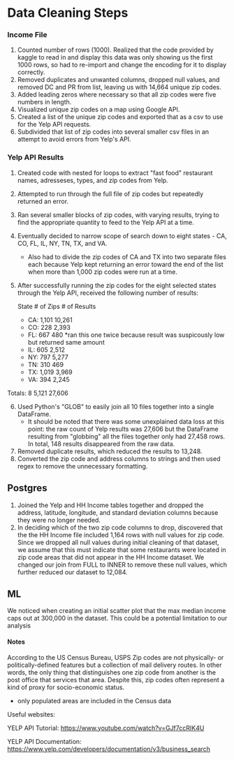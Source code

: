 # Data Cleaning Steps

### Income File

1. Counted number of rows (1000). Realized that the code provided by kaggle to read in and display this data was only showing us the first 1000 rows, so had to re-import and change the encoding for it to display correctly. 
2. Removed duplicates and unwanted columns, dropped null values, and removed DC and PR from list, leaving us with 14,664 unique zip codes.
3. Added leading zeros where necessary so that all zip codes were five numbers in length.
3. Visualized unique zip codes on a map using Google API.
4. Created a list of the unique zip codes and exported that as a csv to use for the Yelp API requests.
5. Subdivided that list of zip codes into several smaller csv files in an attempt to avoid errors from Yelp's API.



### Yelp API Results

1. Created code with nested for loops to extract "fast food" restaurant names, adresseses, types, and zip codes from Yelp.
2. Attempted to run through the full file of zip codes but repeatedly returned an error. 
3. Ran several smaller blocks of zip codes, with varying results, trying to find the appropriate quantity to feed to the Yelp API at a time. 
4. Eventually decided to narrow scope of search down to eight states - CA, CO, FL, IL, NY, TN, TX, and VA.
    - Also had to divide the zip codes of CA and TX into two separate files each because Yelp kept returning an error toward the end of the list when more than 1,000 zip codes were run at a time. 
5. After successfully running the zip codes for the eight selected states through the Yelp API, received the following number of results:
  
     State  # of Zips   # of Results
   
    - CA:      1,101       10,261
    - CO:        228        2,393  
    - FL:        667          480  *ran this one twice because result was suspicously low but returned same amount
    - IL:        605        2,512
    - NY:        797        5,277
    - TN:        310          469
    - TX:      1,019        3,969
    - VA:        394        2,245

Totals: 8      5,121       27,606  

6. Used Python's "GLOB" to easily join all 10 files together into a single DataFrame.
    - It should be noted that there was some unexplained data loss at this point: the raw count of Yelp results was 27,606 but the DataFrame resulting from "globbing" all the files together only had 27,458 rows. In total, 148 results disappeared from the raw data. 
7. Removed duplicate results, which reduced the results to 13,248.
8. Converted the zip code and address columns to strings and then used regex to remove the unnecessary formatting. 


 ## Postgres

 1. Joined the Yelp and HH Income tables together and dropped the address, latitude, longitude, and standard deviation columns because they were no longer needed.
 2. In deciding which of the two zip code columns to drop, discovered that the the HH Income file included 1,164 rows with null values for zip code. Since we dropped all null values during initial cleaning of that dataset, we assume that this must indicate that some restaurants were located in zip code areas that did not appear in the HH Income dataset. We changed our join from FULL to INNER to remove these null values, which further reduced our dataset to 12,084.




## ML

We noticed when creating an initial scatter plot that the max median income caps out at 300,000 in the dataset. This could be a potential limitation to our analysis


#### Notes 

According to the US Census Bureau, USPS Zip codes are not physically- or politically-defined features but a collection of mail delivery routes. In other words, the only thing that distinguishes one zip code from another is the post office that services that area. Despite this, zip codes often represent a kind of proxy for socio-economic status.








* only populated areas are included in the Census data


Useful websites:

YELP API Tutorial: https://www.youtube.com/watch?v=GJf7ccRIK4U

YELP API Documentation: https://www.yelp.com/developers/documentation/v3/business_search    